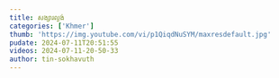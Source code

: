 ```yaml
---
title: សង្សារល្ងង់
categories: ['Khmer']
thumb: 'https://img.youtube.com/vi/p1QiqdNuSYM/maxresdefault.jpg'
pudate: 2024-07-11T20:51:55
videos: 2024-07-11-20-50-33
author: tin-sokhavuth
---
```

